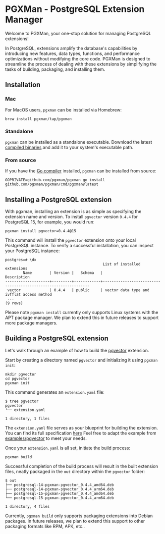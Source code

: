 # PGXMan - PostgreSQL Extension Manager

Welcome to PGXMan, your one-stop solution for managing PostgreSQL extensions!

In PostgreSQL, extensions amplify the database's capabilities by introducing new features, data types, functions, and performance optimizations without modifying the core code. PGXMan is designed to streamline the process of dealing with these extensions by simplifying the tasks of building, packaging, and installing them.

## Installation

### Mac

For MacOS users, `pgxman` can be installed via Homebrew:

```console
brew install pgxman/tap/pgxman
```

### Standalone

`pgxman` can be installed as a standalone executable. Download the latest [compiled binaries](https://github.com/pgxman/release/releases/) and add it to your system's executable path.

### From source

If you have the [Go compiler](https://go.dev/dl/) installed, `pgxman` can be installed from source:

```console
GOPRIVATE=github.com/pgxman/pgxman go install github.com/pgxman/pgxman/cmd/pgxman@latest
```

## Installing a PostgreSQL extension

With pgxman, installing an extension is as simple as specifying the extension name and version.
To install `pgvector` version `0.4.4` for PostgreSQL 15, for example, you would run:

```console
pgxman install pgvector=0.4.4@15
```

This command will install the `pgvector` extension onto your local PostgreSQL instance. To verify a successful installation, you can inspect your PostgreSQL instance:

```psql
postgres=# \dx
                                            List of installed extensions
        Name        | Version |   Schema   |                              Description
--------------------+---------+------------+----------------------------------------------------------------
 vector             | 0.4.4   | public     | vector data type and ivfflat access method
 ...
(9 rows)
```

Please note `pgxman install` currently only supports Linux systems with the APT package manager.
We plan to extend this in future releases to support more package managers.

## Building a PostgreSQL extension

Let's walk through an example of how to build the [pgvector](https://github.com/pgvector/pgvector) extension.

Start by creating a directory named `pgvector` and initializing it using `pgxman init`:

```console
mkdir pgvector
cd pgvector
pgxman init
```

This command generates an `extension.yaml` file:

```console
$ tree pgvector
pgvector
└── extension.yaml

1 directory, 1 files
```

The `extension.yaml` file serves as your blueprint for building the extension.
You can find its full specification [here](spec/extension.yaml.md)
Feel free to adapt the example from [examples/pgvector](examples/pgvector) to meet your needs.

Once your `extension.yaml` is all set, initiate the build process:

```console
pgxman build
```

Successful completion of the build process will result in the built extension files, neatly packaged in the `out` directory within the `pgvector` folder:

```console
$ out
├── postgresql-14-pgxman-pgvector_0.4.4_amd64.deb
├── postgresql-14-pgxman-pgvector_0.4.4_arm64.deb
├── postgresql-15-pgxman-pgvector_0.4.4_amd64.deb
└── postgresql-15-pgxman-pgvector_0.4.4_arm64.deb

1 directory, 4 files
```

Currently, `pgxman build` only supports packaging extensions into Debian packages.
In future releases, we plan to extend this support to other packaging formats like RPM, APK, etc..
